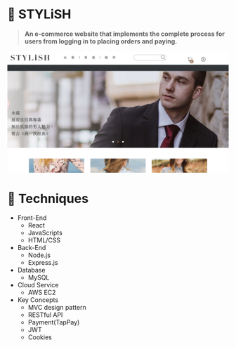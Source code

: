 # :rocket: STYLiSH

> **An e-commerce website that implements the complete process for users from logging in to placing orders and paying.**

![image](https://github.com/iamlun/STYLiSH/blob/main/stylish-demo.png)


# :rocket: Techniques

- Front-End
  - React
  - JavaScripts
  - HTML/CSS
- Back-End
  - Node.js
  - Express.js
- Database
  - MySQL
- Cloud Service
  - AWS EC2
- Key Concepts
  - MVC design pattern
  - RESTful API
  - Payment(TapPay)
  - JWT
  - Cookies
